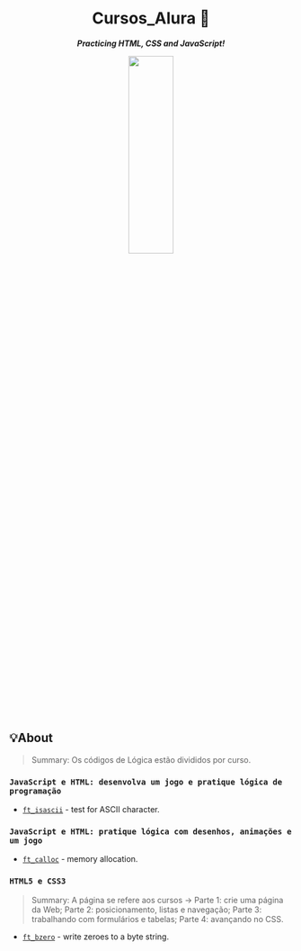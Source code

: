 <h1 align="center">
	Cursos_Alura 🚀
</h1>

<p align="center">
	<b><i>Practicing HTML, CSS and JavaScript!</i></b>
</p>

<p align="center">
  <img src="https://c.tenor.com/8XHjYF26qQQAAAAC/girl-pixel.gif" display="inline-block" width="40%" height="30%">
</p>

## 💡About

>Summary:
Os códigos de Lógica estão divididos por curso. 

###  `JavaScript e HTML: desenvolva um jogo e pratique lógica de programação`

* [`ft_isascii`](Libft_Raquel/ft_isascii.c)			- test for ASCII character.

### `JavaScript e HTML: pratique lógica com desenhos, animações e um jogo`

* [`ft_calloc`](Libft_Raquel/ft_calloc.c)	- memory allocation.

### `HTML5 e CSS3`
>Summary:
A página se refere aos cursos -> Parte 1: crie uma página da Web; Parte 2: posicionamento, listas e navegação; Parte 3: trabalhando com formulários e tabelas; Parte 4: avançando no CSS.

* [`ft_bzero`](Libft_Raquel/ft_bzero.c)		- write zeroes to a byte string.

<!--
### `HTML5 e CSS3 `

* [`ft_strlen`](Libft_Raquel/ft_strlen.c)				- find length of string.


### Non-standard functions

* [`ft_putchar_fd`](Libft_Raquel/ft_putchar_fd.c)		- output a character to given file.


### Linked list functions

* [`ft_lstnew`](Libft_Raquel/ft_lstnew.c)				- create new list.
-->
